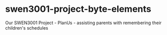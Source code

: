 # swen3001-project-byte-elements
Our SWEN3001 Project - PlanUs - assisting parents with remembering their children's schedules
